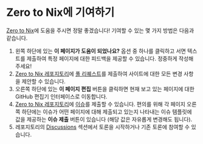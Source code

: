 # Zero to Nix에 기여하기

[Zero to Nix][z2n]에 도움을 주시면 정말 좋겠습니다!
기여할 수 있는 몇 가지 방법은 다음과 같습니다.

1. 왼쪽 하단에 있는 **이 페이지가 도움이 되었나요?** 옵션 중 하나를 클릭하고 서면 텍스트를 제출하여 특정 페이지에 대한 피드백을 제공할 수 있습니다.
   정중하게 작성해주세요!
1. [Zero to Nix 레포지토리][repo]에 [풀 리퀘스트][pr]를 제출하여 사이트에 대한 모든 변경 사항을 제안할 수 있습니다.
1. 오른쪽 하단에 있는 **이 페이지 편집** 버튼을 클릭하면 현재 보고 있는 페이지에 대한 GitHub 편집기 인터페이스로 이동합니다.
1. [Zero to Nix 레포지토리][repo]에 [이슈][issue]를 제출할 수 있습니다.
   편의를 위해 각 페이지 오른쪽 하단에는 이슈가 어떤 페이지에 대해 제출되고 있는지 나타내는 이슈 템플릿에 값을 제공하는 **이슈 제출** 버튼이 있습니다 (해당 값은 자유롭게 변경해도 됩니다).
1. 레포지토리의 [Discussions][discussions] 섹션에서 토론을 시작하거나 기존 토론에 참여할 수 있습니다.

[discussions]: https://github.com/DeterminateSystems/zero-to-nix/discussions
[issue]: https://github.com/DeterminateSystems/zero-to-nix/issues
[pr]: https://github.com/DeterminateSystems/zero-to-nix/
[repo]: https://github.com/DeterminateSystems/zero-to-nix
[z2n]: https://zero-to-nix.com
